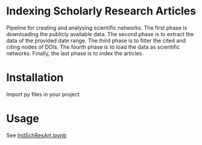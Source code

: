 # Indexing Scholarly Research Articles
Pipeline for creating and analysing scientific networks. The first phase is downloading the publicly available data. The second phase is to extract the data of the provided date range. The third phase is to filter the cited and citing nodes of DOIs. The fourth phase is to load the data as scientific networks. Finally, the last phase is to index the articles.


# Installation
Import py files in your project

# Usage
See [IndSchResArt.ipynb](https://github.com/bilal-dsu/IndSchResArt/blob/main/IndSchResArt.ipynb)
